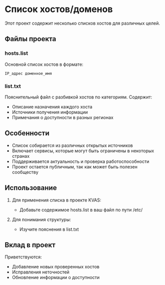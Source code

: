 # Список хостов/доменов

Этот проект содержит несколько списков хостов для различных целей.

## Файлы проекта

### hosts.list
Основной список хостов в формате:
```
IP_адрес доменное_имя
```

### list.txt
Пояснительный файл с разбивкой хостов по категориям. Содержит:
- Описание назначения каждого хоста
- Источники получения информации
- Примечания о доступности в разных регионах

## Особенности
- Список собирается из различных открытых источников
- Включает сервисы, которые могут быть ограничены в некоторых странах
- Поддерживается актуальность и проверка работоспособности
- Проект остается публичным, так как может быть полезен сообществу

## Использование
1. Для применения списка в проекте KVAS:
   - Добавьте содержимое hosts.list в ваш файл по пути /etc/

2. Для понимания структуры:
   - Изучите пояснения в list.txt

## Вклад в проект
Приветствуются:
- Добавление новых проверенных хостов
- Исправления неточностей
- Обновление информации о доступности